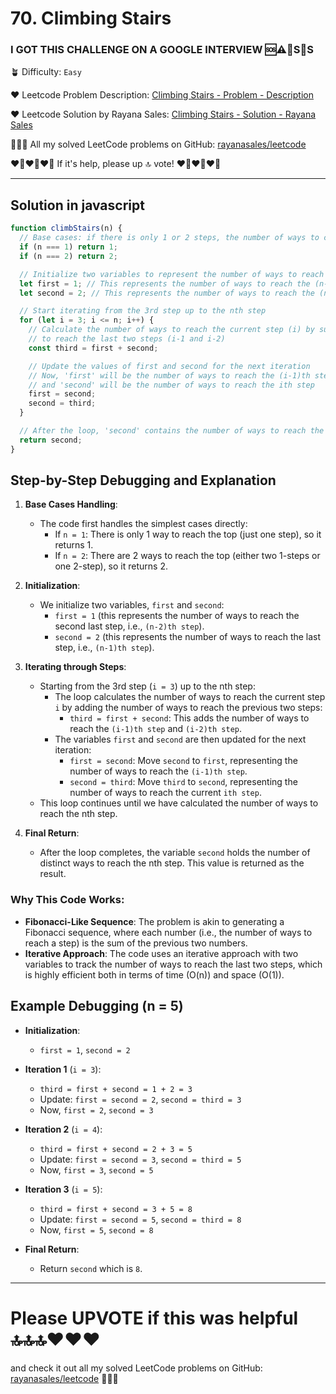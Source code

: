 # 70. Climbing Stairs

### I GOT THIS CHALLENGE ON A GOOGLE INTERVIEW 🆘⚠️🚨S🛟S

🪴 Difficulty: `Easy`

❤️ Leetcode Problem Description: [Climbing Stairs - Problem - Description](https://leetcode.com/problems/climbing-stairs/description/)

❤️ Leetcode Solution by Rayana Sales: [Climbing Stairs - Solution - Rayana Sales](https://leetcode.com/problems/climbing-stairs/solutions/5647628/simple-beginner-friendly-javascript-solution-explanation/)

💁🏻‍♀️ All my solved LeetCode problems on GitHub: [rayanasales/leetcode](https://github.com/rayanasales/leetcode)

❤️‍🔥❤️‍🔥❤️‍🔥 If it's help, please up 🔝 vote! ❤️‍🔥❤️‍🔥❤️‍🔥

---

## Solution in javascript

```javascript
function climbStairs(n) {
  // Base cases: if there is only 1 or 2 steps, the number of ways to climb is equal to n
  if (n === 1) return 1;
  if (n === 2) return 2;

  // Initialize two variables to represent the number of ways to reach the previous two steps
  let first = 1; // This represents the number of ways to reach the (n-2)th step
  let second = 2; // This represents the number of ways to reach the (n-1)th step

  // Start iterating from the 3rd step up to the nth step
  for (let i = 3; i <= n; i++) {
    // Calculate the number of ways to reach the current step (i) by summing the ways
    // to reach the last two steps (i-1 and i-2)
    const third = first + second;

    // Update the values of first and second for the next iteration
    // Now, 'first' will be the number of ways to reach the (i-1)th step
    // and 'second' will be the number of ways to reach the ith step
    first = second;
    second = third;
  }

  // After the loop, 'second' contains the number of ways to reach the nth step
  return second;
}
```

## Step-by-Step Debugging and Explanation

1. **Base Cases Handling**:

   - The code first handles the simplest cases directly:
     - If `n = 1`: There is only 1 way to reach the top (just one step), so it returns 1.
     - If `n = 2`: There are 2 ways to reach the top (either two 1-steps or one 2-step), so it returns 2.

2. **Initialization**:

   - We initialize two variables, `first` and `second`:
     - `first = 1` (this represents the number of ways to reach the second last step, i.e., `(n-2)th step`).
     - `second = 2` (this represents the number of ways to reach the last step, i.e., `(n-1)th step`).

3. **Iterating through Steps**:

   - Starting from the 3rd step (`i = 3`) up to the nth step:
     - The loop calculates the number of ways to reach the current step `i` by adding the number of ways to reach the previous two steps:
       - `third = first + second`: This adds the number of ways to reach the `(i-1)th step` and `(i-2)th step`.
     - The variables `first` and `second` are then updated for the next iteration:
       - `first = second`: Move `second` to `first`, representing the number of ways to reach the `(i-1)th step`.
       - `second = third`: Move `third` to `second`, representing the number of ways to reach the current `ith step`.
   - This loop continues until we have calculated the number of ways to reach the nth step.

4. **Final Return**:
   - After the loop completes, the variable `second` holds the number of distinct ways to reach the nth step. This value is returned as the result.

### Why This Code Works:

- **Fibonacci-Like Sequence**: The problem is akin to generating a Fibonacci sequence, where each number (i.e., the number of ways to reach a step) is the sum of the previous two numbers.
- **Iterative Approach**: The code uses an iterative approach with two variables to track the number of ways to reach the last two steps, which is highly efficient both in terms of time (O(n)) and space (O(1)).

## Example Debugging (n = 5)

- **Initialization**:

  - `first = 1`, `second = 2`

- **Iteration 1** (`i = 3`):

  - `third = first + second = 1 + 2 = 3`
  - Update: `first = second = 2`, `second = third = 3`
  - Now, `first = 2`, `second = 3`

- **Iteration 2** (`i = 4`):

  - `third = first + second = 2 + 3 = 5`
  - Update: `first = second = 3`, `second = third = 5`
  - Now, `first = 3`, `second = 5`

- **Iteration 3** (`i = 5`):

  - `third = first + second = 3 + 5 = 8`
  - Update: `first = second = 5`, `second = third = 8`
  - Now, `first = 5`, `second = 8`

- **Final Return**:
  - Return `second` which is `8`.

---

# Please UPVOTE if this was helpful 🔝🔝🔝❤️❤️❤️

and check it out all my solved LeetCode problems on GitHub: [rayanasales/leetcode](https://github.com/rayanasales/leetcode) 🤙😚🤘
